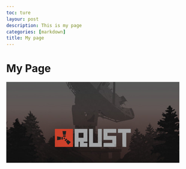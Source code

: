 ```yaml
---
toc: ture
layour: post
description: This is my page
categories: [markdown]
title: My page
---
```

# My Page

![](rust.jpg)